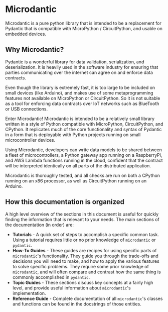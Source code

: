 # Microdantic

Microdantic is a pure python library that is intended to be a replacement for
Pydantic that is compatible with MicroPython / CircuitPython, and usable on 
embedded devices.

## Why Microdantic?

Pydantic is a wonderful library for data validation, serialization, and
deserialization. It is heavily used in the software industry for ensuring that
parties communicating over the internet can agree on and enforce data contracts.

Even though the library is extremely fast, it is too large to be included on
small devices (like Arduino), and makes use of some metaprogramming features not
available on MicroPython or CircuitPython. So it is not suitable as a tool for
enforcing data contracts over IoT networks such as BlueTooth or USB connections.

Enter Microdantic! Microdantic is intended to be a relatively small library
written in a style of Python compatible with MicroPython, CircuitPython, and
CPython. It replicates much of the core functionality and syntax of Pydantic in
a form that is deployable with Python projects running on small microcontroller
devices.

Using Microdantic, developers can write data models to be shared between a fleet
of microcontrollers, a Python gateway app running on a RaspberryPi, and AWS
Lambda functions running in the cloud, confident that the contract will be
interpreted identically on all parts of the distributed application.

Microdantic is thoroughly tested, and all checks are run on both a CPython
running on an x86 processor, as well as CircuitPython running on an Arduino.

## How this documentation is organized

A high level overview of the sections in this document is useful for quickly
finding the information that is relevant to your needs. The main sections of 
the documentation (in order) are:

* **Tutorials** - A quick set of steps to accomplish a specific common task. 
  Using a tutorial requires little or no prior knowledge of `microdantic` or 
  `pydantic`.
* **How-To Guides** - These guides are recipes for using specific parts of 
  `microdantic`'s functionality. They guide you through the trade-offs and 
  decisions you will need to make, and how to apply the various features to 
  solve specific problems. They require some prior knowledge of 
  `microdantic`, and will often compare and contrast how the same thing is 
  commonly accomplished in `pydantic`.
* **Topic Guides** - These sections discuss key concepts at a fairly high 
  level, and provide useful information about `microdantic`'s implementation.
* **Reference Guide** - Complete documentation of all `microdantic`'s classes 
  and functions can be found in the docstrings of those entities.